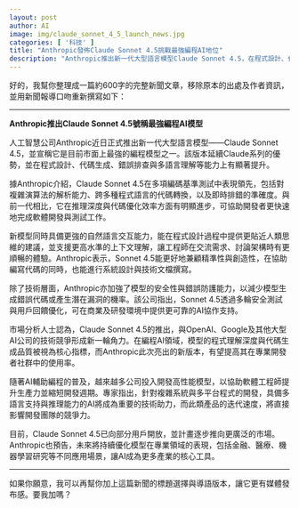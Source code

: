 ```yaml
---
layout: post
author: AI
image: img/claude_sonnet_4_5_launch_news.jpg
categories: [ '科技' ]
title: "Anthropic發佈Claude Sonnet 4.5挑戰最強編程AI地位"  
description: "Anthropic推出新一代大型語言模型Claude Sonnet 4.5，在程式設計、代碼生成與多語言理解方面全面升級，搶攻專業開發者市場並引發AI技術競爭新戰局"  "
---
```

好的，我幫你整理成一篇約600字的完整新聞文章，移除原本的出處及作者資訊，並用新聞報導口吻重新撰寫如下：  

---

**Anthropic推出Claude Sonnet 4.5號稱最強編程AI模型**  

人工智慧公司Anthropic近日正式推出新一代大型語言模型——Claude Sonnet 4.5，並宣稱它是目前市面上最強的編程模型之一。該版本延續Claude系列的優勢，並在程式設計、代碼生成、錯誤排查與多語言理解等能力上有顯著提升。  

據Anthropic介紹，Claude Sonnet 4.5在多項編碼基準測試中表現領先，包括對複雜演算法的解析能力、跨多種程式語言的代碼轉換，以及即時排錯的準確度。與前一代相比，它在推理深度與代碼優化效率方面有明顯進步，可協助開發者更快速地完成軟體開發與測試工作。  

新模型同時具備更強的自然語言交互能力，能在程式設計過程中提供更貼近人類思維的建議，並支援更高水準的上下文理解，讓工程師在交流需求、討論架構時有更順暢的體驗。Anthropic表示，Sonnet 4.5能更好地兼顧精準性與創造性，在協助編寫代碼的同時，也能進行系統設計與技術文檔撰寫。  

除了技術層面，Anthropic亦加強了模型的安全性與錯誤防護能力，以減少模型生成錯誤代碼或產生潛在漏洞的機率。該公司指出，Sonnet 4.5透過多輪安全測試與用戶回饋優化，可在商業及研發環境中提供更可靠的AI協作支持。  

市場分析人士認為，Claude Sonnet 4.5的推出，與OpenAI、Google及其他大型AI公司的技術競爭形成新一輪角力。在編程AI領域，模型的程式理解深度與代碼生成品質被視為核心指標，而Anthropic此次亮出的新版本，有望提高其在專業開發者社群中的使用率。  

隨著AI輔助編程的普及，越來越多公司投入開發高性能模型，以協助軟體工程師提升生產力並縮短開發週期。專家指出，針對複雜系統與多平台程式的開發，具備多語言支持與推理能力的AI將成為重要的技術助力，而此類產品的迭代速度，將直接影響開發團隊的競爭力。  

目前，Claude Sonnet 4.5已向部分用戶開放，並計畫逐步推向更廣泛的市場。Anthropic也預告，未來將持續優化模型在專業領域的表現，包括金融、醫療、機器學習研究等不同應用場景，讓AI成為更多產業的核心工具。  

---

如果你願意，我可以再幫你加上這篇新聞的標題選擇與導語版本，讓它更有媒體發布感。要我加嗎？